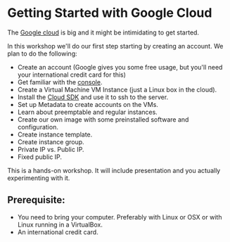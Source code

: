 # Getting Started with Google Cloud

The [Google cloud](https://cloud.google.com/) is big and it might be intimidating to get started.

In this workshop we'll do our first step starting by creating an account. We plan to do the following:


* Create an account (Google gives you some free usage, but you'll need your international credit card for this)
* Get familiar with the [console](https://console.cloud.google.com/).
* Create a Virtual Machine VM Instance (just a Linux box in the cloud).
* Install the [Cloud SDK](https://cloud.google.com/sdk/) and use it to ssh to the server.
* Set up Metadata to create accounts on the VMs.
* Learn about preemptable and regular instances.
* Create our own image with some preinstalled software and configuration.
* Create instance template.
* Create instance group.
* Private IP vs. Public IP.
* Fixed public IP.

This is a hands-on workshop. It will include presentation and you actually experimenting with it.


## Prerequisite:

* You need to bring your computer. Preferably with Linux or OSX or with Linux running in a VirtualBox.
* An international credit card.

